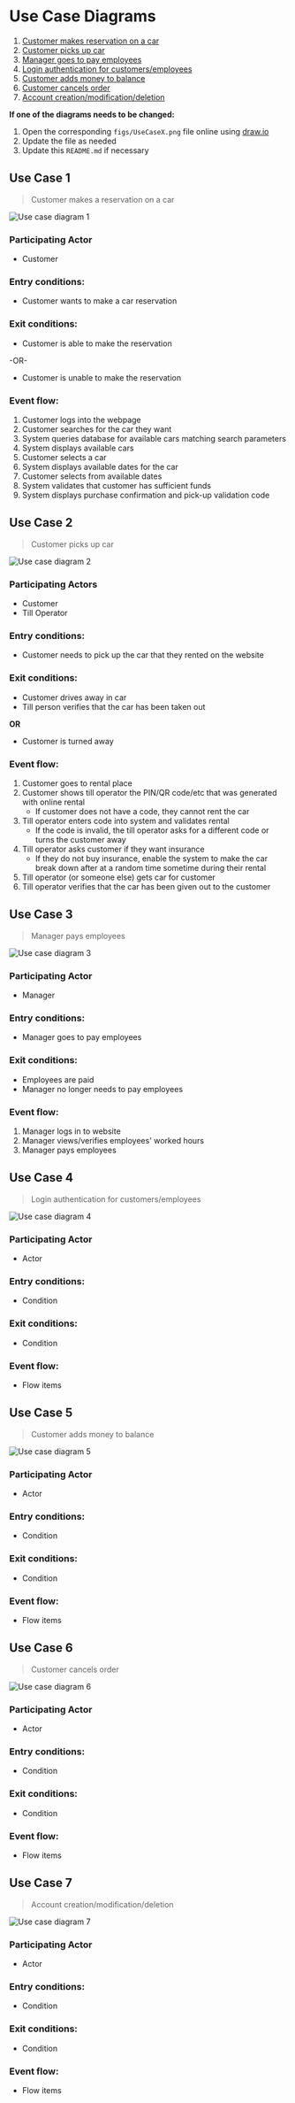 # Use Case Diagrams

1. [Customer makes reservation on a car](#use-case-1)
2. [Customer picks up car](#use-case-2)
3. [Manager goes to pay employees](#use-case-3)
4. [Login authentication for customers/employees](#use-case-4)
5. [Customer adds money to balance](#use-case-5)
6. [Customer cancels order](#use-case-6)
7. [Account creation/modification/deletion](#use-case-7)

**If one of the diagrams needs to be changed:**
1. Open the corresponding `figs/UseCaseX.png` file online using [draw.io](https://draw.io)
2. Update the file as needed
3. Update this `README.md` if necessary

## Use Case 1

> Customer makes a reservation on a car

![Use case diagram 1](figs/UseCase1.png)

### Participating Actor
- Customer

### Entry conditions:
- Customer wants to make a car reservation

### Exit conditions:
- Customer is able to make the reservation

-OR-
- Customer is unable to make the reservation

### Event flow:
1. Customer logs into the webpage
2. Customer searches for the car they want
3. System queries database for available cars matching search parameters
4. System displays available cars
5. Customer selects a car
6. System displays available dates for the car
7. Customer selects from available dates
8. System validates that customer has sufficient funds
9. System displays purchase confirmation and pick-up validation code

## Use Case 2

> Customer picks up car

![Use case diagram 2](figs/UseCase2.png)

### Participating Actors
- Customer
- Till Operator

### Entry conditions:
- Customer needs to pick up the car that they rented on the website

### Exit conditions:
- Customer drives away in car
- Till person verifies that the car has been taken out

**OR**
- Customer is turned away

### Event flow:
1. Customer goes to rental place
1. Customer shows till operator the PIN/QR code/etc that was generated with online rental
	- If customer does not have a code, they cannot rent the car
2. Till operator enters code into system and validates rental
	- If the code is invalid, the till operator asks for a different code or turns the customer away
3. Till operator asks customer if they want insurance
	- If they do not buy insurance, enable the system to make the car break down after at a random time sometime during their rental
4. Till operator (or someone else) gets car for customer
5. Till operator verifies that the car has been given out to the customer

## Use Case 3

> Manager pays employees

![Use case diagram 3](figs/UseCase3.png)

### Participating Actor
- Manager

### Entry conditions:
- Manager goes to pay employees

### Exit conditions:
- Employees are paid
- Manager no longer needs to pay employees

### Event flow:
1. Manager logs in to website
2. Manager views/verifies employees' worked hours
3. Manager pays employees

## Use Case 4

> Login authentication for customers/employees

![Use case diagram 4](figs/UseCase4.png)

### Participating Actor
- Actor

### Entry conditions:
- Condition

### Exit conditions:
- Condition

### Event flow:
- Flow items

## Use Case 5

> Customer adds money to balance

![Use case diagram 5](figs/UseCase5.png)

### Participating Actor
- Actor

### Entry conditions:
- Condition

### Exit conditions:
- Condition

### Event flow:
- Flow items

## Use Case 6

> Customer cancels order

![Use case diagram 6](figs/UseCase6.png)

### Participating Actor
- Actor

### Entry conditions:
- Condition

### Exit conditions:
- Condition

### Event flow:
- Flow items

## Use Case 7

> Account creation/modification/deletion

![Use case diagram 7](figs/UseCase7.png)

### Participating Actor
- Actor

### Entry conditions:
- Condition

### Exit conditions:
- Condition

### Event flow:
- Flow items

